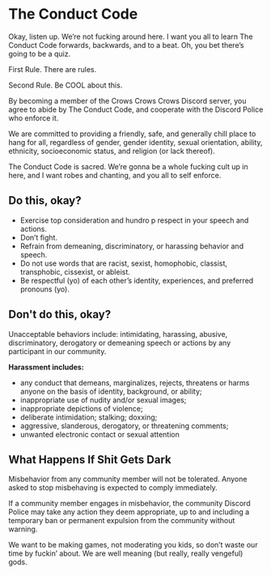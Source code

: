 # The Conduct Code

Okay, listen up. We’re not fucking around here. I want you all to learn The Conduct Code forwards, backwards, and to a beat. Oh, you bet there’s going to be a quiz.

First Rule. There are rules.

Second Rule. Be COOL about this.

By becoming a member of the Crows Crows Crows Discord server, you agree to abide by The Conduct Code, and cooperate with the Discord Police who enforce it.

We‭ ‬are‭ ‬committed‭ ‬to‭ ‬providing‭ ‬a‭ ‬friendly,‭ ‬safe,‭ ‬and‭ generally chill place to hang ‬for‭ ‬all,‭ ‬regardless‭ ‬of‭ ‬gender,‭ gender identity, ‬sexual‭ ‬orientation,‭ ‬ability,‭ ‬ethnicity,‭ ‬socioeconomic‭ ‬status,‭ ‬and‭ ‬religion‭ (‬or‭ ‬lack‭ ‬thereof‭)‬.‭
 
The Conduct Code is sacred. We’re gonna be a whole fucking cult up in here, and I want robes and chanting, and you all to self enforce.
 
## Do this, okay?

- Exercise top consideration and hundro p respect in your speech and actions. 
- Don’t fight.
- Refrain from demeaning, discriminatory, or harassing behavior and speech.
- Do not use words that are racist, sexist, homophobic, classist, transphobic, cissexist, or ableist.
- Be respectful (yo) of each other’s identity, experiences, and preferred pronouns (yo).

## Don't do this, okay?

Unacceptable behaviors include: intimidating, harassing, abusive, discriminatory, derogatory or demeaning speech or actions by any participant in our community.

**Harassment includes:**
- any conduct that demeans, marginalizes, rejects, threatens or harms anyone on the basis of identity, background, or ability; 
- inappropriate use of nudity and/or sexual images; 
- inappropriate depictions of violence; 
- deliberate intimidation; stalking; doxxing; 
- aggressive, slanderous, derogatory, or threatening comments; 
- unwanted electronic contact or sexual attention

## What Happens If Shit Gets Dark

Misbehavior from any community member will not be tolerated. Anyone asked to stop misbehaving is expected to comply immediately.

If a community member engages in misbehavior, the community Discord Police may take any action they deem appropriate, up to and including a temporary ban or permanent expulsion from the community without warning.

We want to be making games, not moderating you kids, so don’t waste our time by fuckin’ about. We are well meaning (but really, really vengeful) gods.
